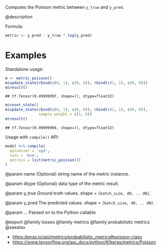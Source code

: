 Computes the Poisson metric between `y_true` and `y_pred`.

@description

Formula:


```r
metric <- y_pred - y_true * log(y_pred)
```

# Examples
Standalone usage:


```r
m <- metric_poisson()
m$update_state(rbind(c(0, 1), c(0, 0)), rbind(c(1, 1), c(0, 0)))
m$result()
```

```
## tf.Tensor(0.49999997, shape=(), dtype=float32)
```


```r
m$reset_state()
m$update_state(rbind(c(0, 1), c(0, 0)), rbind(c(1, 1), c(0, 0)),
               sample_weight = c(1, 0))
m$result()
```

```
## tf.Tensor(0.99999994, shape=(), dtype=float32)
```

Usage with `compile()` API:


```r
model %>% compile(
  optimizer = 'sgd',
  loss = 'mse',
  metrics = list(metric_poisson())
)
```

@param name
(Optional) string name of the metric instance.

@param dtype
(Optional) data type of the metric result.

@param y_true
Ground truth values. shape = `[batch_size, d0, .. dN]`.

@param y_pred
The predicted values. shape = `[batch_size, d0, .. dN]`.

@param ...
Passed on to the Python callable

@export
@family losses
@family metrics
@family probabilistic metrics
@seealso
+ <https:/keras.io/api/metrics/probabilistic_metrics#poisson-class>
+ <https://www.tensorflow.org/api_docs/python/tf/keras/metrics/Poisson>

